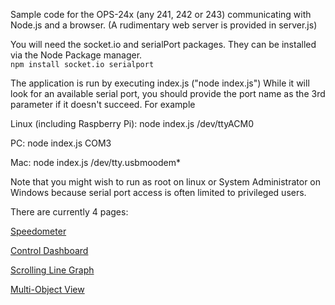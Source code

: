 Sample code for the OPS-24x (any 241, 242 or 243) communicating with Node.js and a browser.
(A rudimentary web server is provided in server.js)

You will need the socket.io and serialPort packages.
They can be installed via the Node Package manager.  
```npm install socket.io serialport```


The application is run by executing index.js ("node index.js")
While it will look for an available serial port, 
you should provide the port name as the 3rd parameter if it doesn't succeed.  For example

Linux (including Raspberry Pi):  node index.js /dev/ttyACM0

PC: node index.js COM3

Mac: node index.js /dev/tty.usbmoodem*

Note that you might wish to run as root on linux or System Administrator on Windows because serial port access is often limited to privileged users.


There are currently 4 pages:

[Speedometer](http://localhost:8080/interface)

[Control Dashboard](http://localhost:8080/control)

[Scrolling Line Graph](http://localhost:8080/graph)

[Multi-Object View](http://localhost:8080/graph2)
